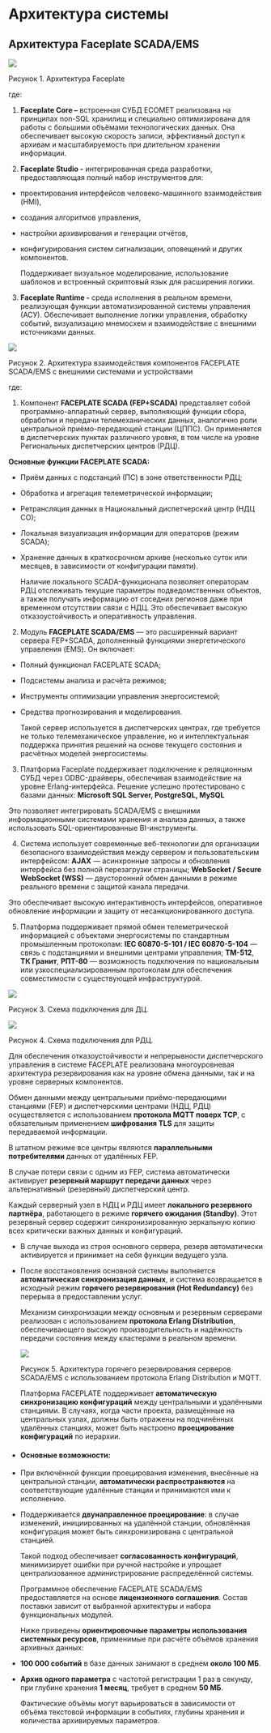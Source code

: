 # Архитектура системы

## <a name="_toc203052942"></a>**Архитектура Faceplate SCADA/EMS**
![](Aspose.Words.1508637b-2ec3-4e52-9718-ed34313cfc87.001.png)

Рисунок 1. Архитектура Faceplate

где:

1) **Faceplate Core –** встроенная СУБД ECOMET реализована на принципах non-SQL хранилищ и специально оптимизирована для работы с большими объёмами технологических данных\. Она обеспечивает высокую скорость записи, эффективный доступ к архивам и масштабируемость при длительном хранении информации\.

2) **Faceplate Studio -** интегрированная среда разработки, предоставляющая полный набор инструментов для:

- проектирования интерфейсов человеко-машинного взаимодействия (HMI),
- создания алгоритмов управления,
- настройки архивирования и генерации отчётов,
- конфигурирования систем сигнализации, оповещений и других компонентов.

  Поддерживает визуальное моделирование, использование шаблонов и встроенный скриптовый язык для расширения логики.

3) **Faceplate Runtime -** среда исполнения в реальном времени, реализующая функции автоматизированной системы управления (АСУ)\. Обеспечивает выполнение логики управления, обработку событий, визуализацию мнемосхем и взаимодействие с внешними источниками данных\.

  ![](Aspose.Words.1508637b-2ec3-4e52-9718-ed34313cfc87.002.png)

  Рисунок 2. Архитектура взаимодействия компонентов FACEPLATE SCADA/EMS с внешними системами и устройствами

  где:

1) Компонент **FACEPLATE SCADA (FEP+SCADA)** представляет собой программно-аппаратный сервер, выполняющий функции сбора, обработки и передачи телемеханических данных, аналогично роли центральной приёмо-передающей станции (ЦППС)\. Он применяется в диспетчерских пунктах различного уровня, в том числе на уровне Региональных диспетчерских центров (РДЦ)\.

  **Основные функции FACEPLATE SCADA:**

- Приём данных с подстанций (ПС) в зоне ответственности РДЦ;
- Обработка и агрегация телеметрической информации;
- Ретрансляция данных в Национальный диспетчерский центр (НДЦ СО);
- Локальная визуализация информации для операторов (режим SCADA);
- Хранение данных в краткосрочном архиве (несколько суток или месяцев, в зависимости от конфигурации памяти).

  Наличие локального SCADA-функционала позволяет операторам РДЦ отслеживать текущие параметры подведомственных объектов, а также получать информацию от соседних регионов даже при временном отсутствии связи с НДЦ. Это обеспечивает высокую отказоустойчивость и оперативность управления.

2) Модуль **FACEPLATE SCADA/EMS** — это расширенный вариант сервера FEP+SCADA, дополненный функциями энергетического управления (EMS)\. Он включает:

- Полный функционал FACEPLATE SCADA;
- Подсистемы анализа и расчёта режимов;
- Инструменты оптимизации управления энергосистемой;
- Средства прогнозирования и моделирования.

  Такой сервер используется в диспетчерских центрах, где требуется не только телемеханическое управление, но и интеллектуальная поддержка принятия решений на основе текущего состояния и расчётных моделей энергосистемы.

3) Платформа Faceplate поддерживает подключение к реляционным СУБД через ODBC-драйверы, обеспечивая взаимодействие на уровне Erlang-интерфейса\. Решение успешно протестировано с базами данных: **Microsoft SQL Server, PostgreSQL, MySQL**

  Это позволяет интегрировать SCADA/EMS с внешними информационными системами хранения и анализа данных, а также использовать SQL-ориентированные BI-инструменты.

4) Система использует современные веб-технологии для организации безопасного взаимодействия между сервером и пользовательским интерфейсом: **AJAX** — асинхронные запросы и обновления интерфейса без полной перезагрузки страницы; **WebSocket / Secure WebSocket (WSS)** — двусторонний обмен данными в режиме реального времени с защитой канала передачи\.

  Это обеспечивает высокую интерактивность интерфейсов, оперативное обновление информации и защиту от несанкционированного доступа.

5) Платформа поддерживает прямой обмен телеметрической информацией с объектами энергосистемы по стандартным промышленным протоколам: **IEC 60870-5-101 / IEC 60870-5-104** — связь с подстанциями и внешними центрами управления; **TM-512**, **ТК Гранит**, **РПТ-80** — возможность подключения по национальным или узкоспециализированным протоколам для обеспечения совместимости с существующей инфраструктурой\.

  ![](Aspose.Words.1508637b-2ec3-4e52-9718-ed34313cfc87.003.png)

  Рисунок 3. Схема подключения для ДЦ.

  ![](Aspose.Words.1508637b-2ec3-4e52-9718-ed34313cfc87.004.png)

  Рисунок 4. Схема подключения для РДЦ.

  Для обеспечения отказоустойчивости и непрерывности диспетчерского управления в системе FACEPLATE реализована многоуровневая архитектура резервирования как на уровне обмена данными, так и на уровне серверных компонентов.

  Обмен данными между центральными приёмо-передающими станциями (FEP) и диспетчерскими центрами (НДЦ, РДЦ) осуществляется с использованием **протокола MQTT поверх TCP**, с обязательным применением **шифрования TLS** для защиты передаваемой информации.

  В штатном режиме все центры являются **параллельными потребителями** данных от удалённых FEP.

  В случае потери связи с одним из FEP, система автоматически активирует **резервный маршрут передачи данных** через альтернативный (резервный) диспетчерский центр.

  Каждый серверный узел в НДЦ и РДЦ имеет **локального резервного партнёра**, работающего в режиме **горячего ожидания (Standby)**. Этот резервный сервер содержит синхронизированную зеркальную копию всех критически важных данных и конфигураций.

- В случае выхода из строя основного сервера, резерв автоматически активируется и принимает на себя функции ведущего узла.
- После восстановления основной системы выполняется **автоматическая синхронизация данных**, и система возвращается в исходный режим **горячего резервирования (Hot Redundancy)** без перерыва в предоставлении услуг.

  Механизм синхронизации между основным и резервным серверами реализован с использованием **протокола Erlang Distribution**, обеспечивающего высокую производительность и надёжность передачи состояния между кластерами в реальном времени.

  ![](Aspose.Words.1508637b-2ec3-4e52-9718-ed34313cfc87.005.png)

  Рисунок 5. Архитектура горячего резервирования серверов SCADA/EMS с использованием протокола Erlang Distribution и MQTT.

  Платформа FACEPLATE поддерживает **автоматическую синхронизацию конфигураций** между центральными и удалёнными станциями. В случаях, когда части проекта, размещённые на центральных узлах, должны быть отражены на подчинённых удалённых станциях, может быть настроено **проецирование конфигураций** по иерархии.

- #### **Основные возможности:**
- При включённой функции проецирования изменения, внесённые на центральной станции, **автоматически распространяются** на соответствующие удалённые станции и принимаются ими к исполнению.
- Поддерживается **двунаправленное проецирование**: в случае изменений, инициированных на удалённой станции, обновлённая конфигурация может быть синхронизирована с центральной станцией.

  Такой подход обеспечивает **согласованность конфигураций**, минимизирует ошибки при ручной настройке и упрощает централизованное администрирование распределённой системы.

  Программное обеспечение FACEPLATE SCADA/EMS предоставляется на основе **лицензионного соглашения**. Состав поставки зависит от выбранной архитектуры и набора функциональных модулей.

  Ниже приведены **ориентировочные параметры использования системных ресурсов**, применимые при расчёте объёмов хранения архивных данных:

- **100 000 событий** в базе данных занимают в среднем **около 100 МБ**.
- **Архив одного параметра** с частотой регистрации 1 раз в секунду, при глубине хранения **1 месяц**, требует в среднем **50 МБ**.

  Фактические объёмы могут варьироваться в зависимости от объёма текстовой информации в событиях, глубины хранения и количества архивируемых параметров.
